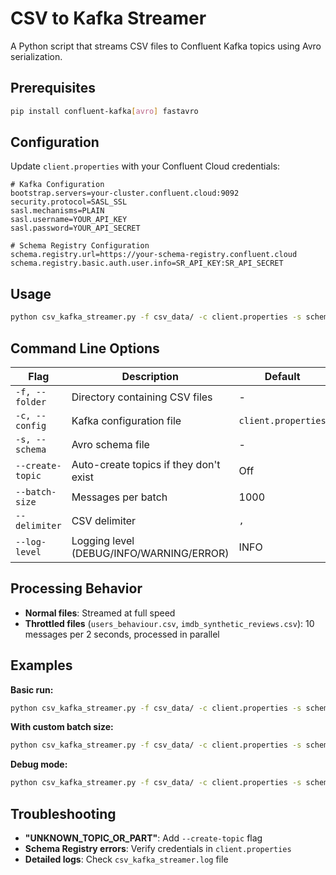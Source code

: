 # CSV to Kafka Streamer

A Python script that streams CSV files to Confluent Kafka topics using Avro serialization.

## Prerequisites

```bash
pip install confluent-kafka[avro] fastavro
```

## Configuration

Update `client.properties` with your Confluent Cloud credentials:

```properties
# Kafka Configuration
bootstrap.servers=your-cluster.confluent.cloud:9092
security.protocol=SASL_SSL
sasl.mechanisms=PLAIN
sasl.username=YOUR_API_KEY
sasl.password=YOUR_API_SECRET

# Schema Registry Configuration
schema.registry.url=https://your-schema-registry.confluent.cloud
schema.registry.basic.auth.user.info=SR_API_KEY:SR_API_SECRET
```

## Usage

```bash
python csv_kafka_streamer.py -f csv_data/ -c client.properties -s schemas.avsc --create-topic
```

## Command Line Options

| Flag | Description | Default | Required |
|------|-------------|---------|----------|
| `-f, --folder` | Directory containing CSV files | - | ✅ |
| `-c, --config` | Kafka configuration file | `client.properties` | ✅ |
| `-s, --schema` | Avro schema file | - | ✅ |
| `--create-topic` | Auto-create topics if they don't exist | Off | Recommended |
| `--batch-size` | Messages per batch | 1000 | ❌ |
| `--delimiter` | CSV delimiter | `,` | ❌ |
| `--log-level` | Logging level (DEBUG/INFO/WARNING/ERROR) | INFO | ❌ |

## Processing Behavior

- **Normal files**: Streamed at full speed
- **Throttled files** (`users_behaviour.csv`, `imdb_synthetic_reviews.csv`): 10 messages per 2 seconds, processed in parallel

## Examples

**Basic run:**
```bash
python csv_kafka_streamer.py -f csv_data/ -c client.properties -s schemas.avsc --create-topic
```

**With custom batch size:**
```bash
python csv_kafka_streamer.py -f csv_data/ -c client.properties -s schemas.avsc --create-topic --batch-size 500
```

**Debug mode:**
```bash
python csv_kafka_streamer.py -f csv_data/ -c client.properties -s schemas.avsc --create-topic --log-level DEBUG
```

## Troubleshooting

- **"UNKNOWN_TOPIC_OR_PART"**: Add `--create-topic` flag
- **Schema Registry errors**: Verify credentials in `client.properties`
- **Detailed logs**: Check `csv_kafka_streamer.log` file
